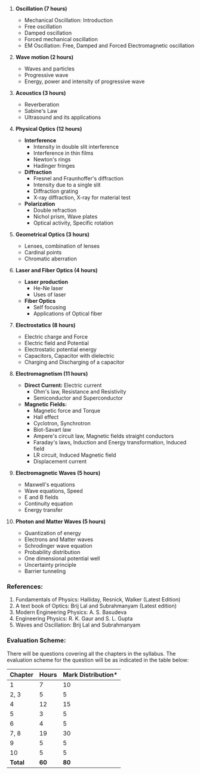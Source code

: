 1. **Oscillation (7 hours)**
    * Mechanical Oscillation: Introduction
    * Free oscillation
    * Damped oscillation
    * Forced mechanical oscillation
    * EM Oscillation: Free, Damped and Forced Electromagnetic oscillation

2. **Wave motion (2 hours)**
    * Waves and particles
    * Progressive wave
    * Energy, power and intensity of progressive wave

3. **Acoustics (3 hours)**
    * Reverberation
    * Sabine's Law
    * Ultrasound and its applications

4. **Physical Optics (12 hours)**
    * **Interference**
        * Intensity in double slit interference
        * Interference in thin films
        * Newton's rings
        * Hadinger fringes
    * **Diffraction**
        * Fresnel and Fraunhoffer's diffraction
        * Intensity due to a single slit
        * Diffraction grating
        * X-ray diffraction, X-ray for material test
    * **Polarization**
        * Double refraction
        * Nichol prism, Wave plates
        * Optical activity, Specific rotation

5. **Geometrical Optics (3 hours)**
    * Lenses, combination of lenses
    * Cardinal points
    * Chromatic aberration

6. **Laser and Fiber Optics (4 hours)**
    * **Laser production**
        * He-Ne laser
        * Uses of laser
    * **Fiber Optics**
        * Self focusing
        * Applications of Optical fiber

7. **Electrostatics (8 hours)**
    * Electric charge and Force
    * Electric field and Potential
    * Electrostatic potential energy
    * Capacitors, Capacitor with dielectric
    * Charging and Discharging of a capacitor

8. **Electromagnetism (11 hours)**
    * **Direct Current:** Electric current
        * Ohm's law, Resistance and Resistivity
        * Semiconductor and Superconductor
    * **Magnetic Fields:**
        * Magnetic force and Torque
        * Hall effect
        * Cyclotron, Synchrotron
        * Biot-Savart law
        * Ampere's circuit law, Magnetic fields straight conductors
        * Faraday's laws, Induction and Energy transformation, Induced field
        * LR circuit, Induced Magnetic field
        * Displacement current

9. **Electromagnetic Waves (5 hours)**
    * Maxwell's equations
    * Wave equations, Speed
    * E and B fields
    * Continuity equation
    * Energy transfer

10. **Photon and Matter Waves (5 hours)**
    * Quantization of energy
    * Electrons and Matter waves
    * Schrodinger wave equation
    * Probability distribution
    * One dimensional potential well
    * Uncertainty principle
    * Barrier tunneling

### References:

1. Fundamentals of Physics: Halliday, Resnick, Walker (Latest Edition)
2. A text book of Optics: Brij Lal and Subrahmanyam (Latest edition)
3. Modern Engineering Physics: A. S. Basudeva
4. Engineering Physics: R. K. Gaur and S. L. Gupta
5. Waves and Oscillation: Brij Lal and Subrahmanyam

### Evaluation Scheme:

There will be questions covering all the chapters in the syllabus. The evaluation scheme for the question will be as indicated in the table below: 

| Chapter   | Hours  | Mark Distribution* |
| --------- | ------ | ------------------ |
| 1         | 7      | 10                 |
| 2, 3      | 5      | 5                  |
| 4         | 12     | 15                 |
| 5         | 3      | 5                  |
| 6         | 4      | 5                  |
| 7, 8      | 19     | 30                 |
| 9         | 5      | 5                  |
| 10        | 5      | 5                  |
| **Total** | **60** | **80**             |
